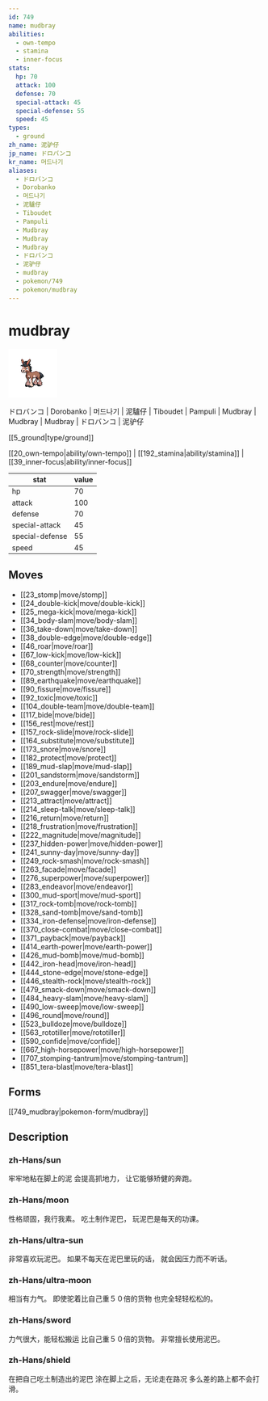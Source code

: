 ```yaml
---
id: 749
name: mudbray
abilities:
  - own-tempo
  - stamina
  - inner-focus
stats:
  hp: 70
  attack: 100
  defense: 70
  special-attack: 45
  special-defense: 55
  speed: 45
types:
  - ground
zh_name: 泥驴仔
jp_name: ドロバンコ
kr_name: 머드나기
aliases:
  - ドロバンコ
  - Dorobanko
  - 머드나기
  - 泥驢仔
  - Tiboudet
  - Pampuli
  - Mudbray
  - Mudbray
  - Mudbray
  - ドロバンコ
  - 泥驴仔
  - mudbray
  - pokemon/749
  - pokemon/mudbray
---
```

# mudbray

![](https://raw.githubusercontent.com/PokeAPI/sprites/master/sprites/pokemon/749.png)

ドロバンコ | Dorobanko | 머드나기 | 泥驢仔 | Tiboudet | Pampuli | Mudbray | Mudbray | Mudbray | ドロバンコ | 泥驴仔

[[5_ground|type/ground]]

[[20_own-tempo|ability/own-tempo]] | [[192_stamina|ability/stamina]] | [[39_inner-focus|ability/inner-focus]]

|stat|value|
|---|---|
|hp|70|
|attack|100|
|defense|70|
|special-attack|45|
|special-defense|55|
|speed|45|


## Moves

- [[23_stomp|move/stomp]]
- [[24_double-kick|move/double-kick]]
- [[25_mega-kick|move/mega-kick]]
- [[34_body-slam|move/body-slam]]
- [[36_take-down|move/take-down]]
- [[38_double-edge|move/double-edge]]
- [[46_roar|move/roar]]
- [[67_low-kick|move/low-kick]]
- [[68_counter|move/counter]]
- [[70_strength|move/strength]]
- [[89_earthquake|move/earthquake]]
- [[90_fissure|move/fissure]]
- [[92_toxic|move/toxic]]
- [[104_double-team|move/double-team]]
- [[117_bide|move/bide]]
- [[156_rest|move/rest]]
- [[157_rock-slide|move/rock-slide]]
- [[164_substitute|move/substitute]]
- [[173_snore|move/snore]]
- [[182_protect|move/protect]]
- [[189_mud-slap|move/mud-slap]]
- [[201_sandstorm|move/sandstorm]]
- [[203_endure|move/endure]]
- [[207_swagger|move/swagger]]
- [[213_attract|move/attract]]
- [[214_sleep-talk|move/sleep-talk]]
- [[216_return|move/return]]
- [[218_frustration|move/frustration]]
- [[222_magnitude|move/magnitude]]
- [[237_hidden-power|move/hidden-power]]
- [[241_sunny-day|move/sunny-day]]
- [[249_rock-smash|move/rock-smash]]
- [[263_facade|move/facade]]
- [[276_superpower|move/superpower]]
- [[283_endeavor|move/endeavor]]
- [[300_mud-sport|move/mud-sport]]
- [[317_rock-tomb|move/rock-tomb]]
- [[328_sand-tomb|move/sand-tomb]]
- [[334_iron-defense|move/iron-defense]]
- [[370_close-combat|move/close-combat]]
- [[371_payback|move/payback]]
- [[414_earth-power|move/earth-power]]
- [[426_mud-bomb|move/mud-bomb]]
- [[442_iron-head|move/iron-head]]
- [[444_stone-edge|move/stone-edge]]
- [[446_stealth-rock|move/stealth-rock]]
- [[479_smack-down|move/smack-down]]
- [[484_heavy-slam|move/heavy-slam]]
- [[490_low-sweep|move/low-sweep]]
- [[496_round|move/round]]
- [[523_bulldoze|move/bulldoze]]
- [[563_rototiller|move/rototiller]]
- [[590_confide|move/confide]]
- [[667_high-horsepower|move/high-horsepower]]
- [[707_stomping-tantrum|move/stomping-tantrum]]
- [[851_tera-blast|move/tera-blast]]

## Forms



[[749_mudbray|pokemon-form/mudbray]]

## Description

### zh-Hans/sun

牢牢地粘在脚上的泥
会提高抓地力，
让它能够矫健的奔跑。

### zh-Hans/moon

性格顽固，我行我素。
吃土制作泥巴，
玩泥巴是每天的功课。

### zh-Hans/ultra-sun

非常喜欢玩泥巴。
如果不每天在泥巴里玩的话，
就会因压力而不听话。

### zh-Hans/ultra-moon

相当有力气。
即使驼着比自己重５０倍的货物
也完全轻轻松松的。

### zh-Hans/sword

力气很大，能轻松搬运
比自己重５０倍的货物。
非常擅长使用泥巴。

### zh-Hans/shield

在把自己吃土制造出的泥巴
涂在脚上之后，无论走在路况
多么差的路上都不会打滑。

